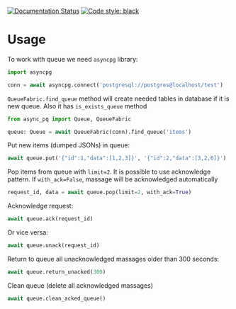 [![Documentation Status](https://readthedocs.org/projects/async-pq/badge/?version=latest)](https://async-pq.readthedocs.io/en/latest/?badge=latest)
[![Code style: black](https://img.shields.io/badge/code%20style-black-000000.svg)](https://github.com/ambv/black)
# Usage

To work with queue we need ```asyncpg``` library:
```python
import asyncpg

conn = await asyncpg.connect('postgresql://postgres@localhost/test')
```

```QueueFabric.find_queue``` method will create needed 
tables in database if it is new queue. Also it has ```is_exists_queue``` method
```python
from async_pq import Queue, QueueFabric

queue: Queue = await QueueFabric(conn).find_queue('items')
```

Put new items (dumped JSONs) in queue:
```python
await queue.put('{"id":1,"data":[1,2,3]}', '{"id":2,"data":[3,2,6]}')
```

Pop items from queue with ```limit=2```. It is possible to use acknowledge pattern.
If ```with_ack=False```, massage will be acknowledged automatically
```python
request_id, data = await queue.pop(limit=2, with_ack=True)
```

Acknowledge request: 
```python
await queue.ack(request_id)
```

Or vice versa: 
```python
await queue.unack(request_id)
```

Return to queue all unacknowledged massages older than 300 seconds:  
```python
await queue.return_unacked(300)
```

Clean queue (delete all acknowledged massages)
```python
await queue.clean_acked_queue()
```
